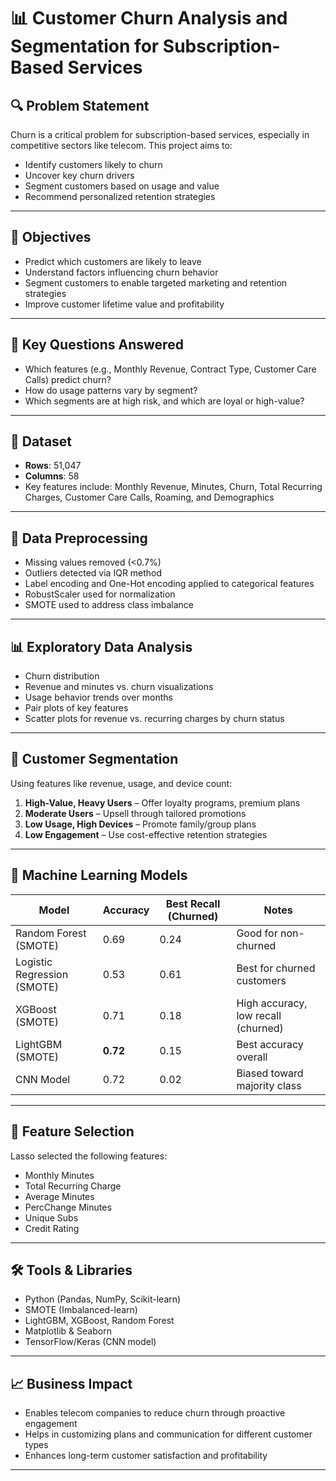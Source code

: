 # 📊 Customer Churn Analysis and Segmentation for Subscription-Based Services

## 🔍 Problem Statement

Churn is a critical problem for subscription-based services, especially in competitive sectors like telecom. This project aims to:
- Identify customers likely to churn
- Uncover key churn drivers
- Segment customers based on usage and value
- Recommend personalized retention strategies

---

## 🎯 Objectives

- Predict which customers are likely to leave
- Understand factors influencing churn behavior
- Segment customers to enable targeted marketing and retention strategies
- Improve customer lifetime value and profitability

---

## 🧠 Key Questions Answered

- Which features (e.g., Monthly Revenue, Contract Type, Customer Care Calls) predict churn?
- How do usage patterns vary by segment?
- Which segments are at high risk, and which are loyal or high-value?

---

## 🧾 Dataset

- **Rows**: 51,047
- **Columns**: 58
- Key features include: Monthly Revenue, Minutes, Churn, Total Recurring Charges, Customer Care Calls, Roaming, and Demographics

---

## 🧼 Data Preprocessing

- Missing values removed (<0.7%)
- Outliers detected via IQR method
- Label encoding and One-Hot encoding applied to categorical features
- RobustScaler used for normalization
- SMOTE used to address class imbalance

---

## 📊 Exploratory Data Analysis

- Churn distribution
- Revenue and minutes vs. churn visualizations
- Usage behavior trends over months
- Pair plots of key features
- Scatter plots for revenue vs. recurring charges by churn status

---

## 📑 Customer Segmentation

Using features like revenue, usage, and device count:
1. **High-Value, Heavy Users** – Offer loyalty programs, premium plans
2. **Moderate Users** – Upsell through tailored promotions
3. **Low Usage, High Devices** – Promote family/group plans
4. **Low Engagement** – Use cost-effective retention strategies

---

## 🤖 Machine Learning Models

| Model                        | Accuracy | Best Recall (Churned) | Notes                              |
|-----------------------------|----------|------------------------|-------------------------------------|
| Random Forest (SMOTE)       | 0.69     | 0.24                   | Good for non-churned                |
| Logistic Regression (SMOTE) | 0.53     | 0.61                   | Best for churned customers          |
| XGBoost (SMOTE)             | 0.71     | 0.18                   | High accuracy, low recall (churned) |
| LightGBM (SMOTE)            | **0.72** | 0.15                   | Best accuracy overall               |
| CNN Model                   | 0.72     | 0.02                   | Biased toward majority class        |

---

## 🧠 Feature Selection

Lasso selected the following features:
- Monthly Minutes
- Total Recurring Charge
- Average Minutes
- PercChange Minutes
- Unique Subs
- Credit Rating

---

## 🛠️ Tools & Libraries

- Python (Pandas, NumPy, Scikit-learn)
- SMOTE (Imbalanced-learn)
- LightGBM, XGBoost, Random Forest
- Matplotlib & Seaborn
- TensorFlow/Keras (CNN model)

---

## 📈 Business Impact

- Enables telecom companies to reduce churn through proactive engagement
- Helps in customizing plans and communication for different customer types
- Enhances long-term customer satisfaction and profitability

---

